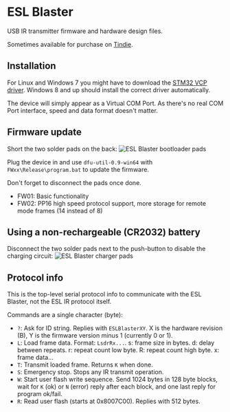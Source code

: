# ESL Blaster

USB IR transmitter firmware and hardware design files.

Sometimes available for purchase on [Tindie](https://www.tindie.com/products/furrtek/esl-blaster).

## Installation

For Linux and Windows 7 you might have to download the [STM32 VCP driver](https://www.st.com/en/development-tools/stsw-stm32102.html). Windows 8 and up should install the correct driver automatically.

The device will simply appear as a Virtual COM Port. As there's no real COM Port interface, speed and data format doesn't matter.

## Firmware update

Short the two solder pads on the back:
![ESL Blaster bootloader pads](jp_boot.png)

Plug the device in and use `dfu-util-0.9-win64` with `FWxx\Release\program.bat` to update the firmware.

Don't forget to disconnect the pads once done.

* FW01: Basic functionality
* FW02: PP16 high speed protocol support, more storage for remote mode frames (14 instead of 8)

## Using a non-rechargeable (CR2032) battery

Disconnect the two solder pads next to the push-button to disable the charging circuit:
![ESL Blaster charger pads](jp_charge.png)

## Protocol info

This is the top-level serial protocol info to communicate with the ESL Blaster, not the ESL IR protocol itself.

Commands are a single character (byte):
* `?`: Ask for ID string. Replies with `ESLBlasterXY`. X is the hardware revision (B), Y is the firmware version minus 1 (currently 0 or 1).
* `L`: Load frame data. Format: `LsdrRx...`. s: frame size in bytes. d: delay between repeats. r: repeat count low byte. R: repeat count high byte. x: frame data...
* `T`: Transmit loaded frame. Returns `K` when done.
* `S`: Emergency stop. Stops any IR transmit operation.
* `W`: Start user flash write sequence. Send 1024 bytes in 128 byte blocks, wait for `K` (ok) or `N` (error) reply after each block, and one last reply for program ok/fail.
* `R`: Read user flash (starts at 0x8007C00). Replies with 512 bytes.
